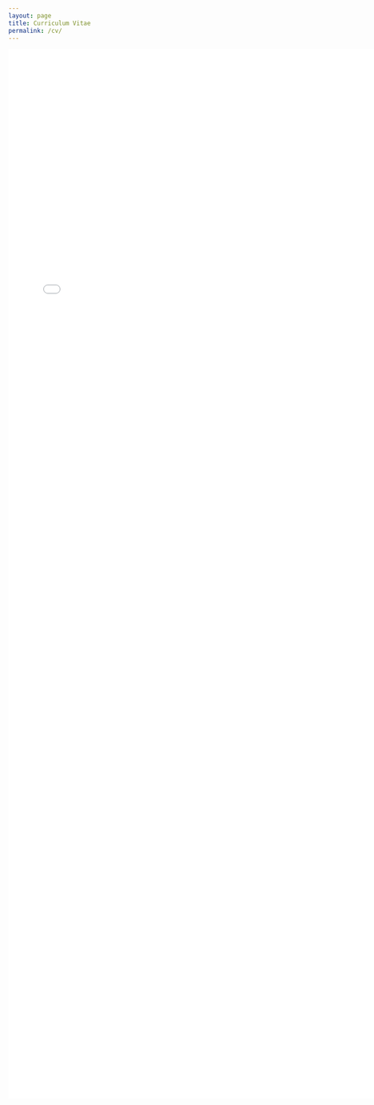 ```yaml
---
layout: page
title: Curriculum Vitae
permalink: /cv/
---
```


<embed src="/assets/pdf/cv_2022.pdf" type="application/pdf" width="740px" height="2100px" />
